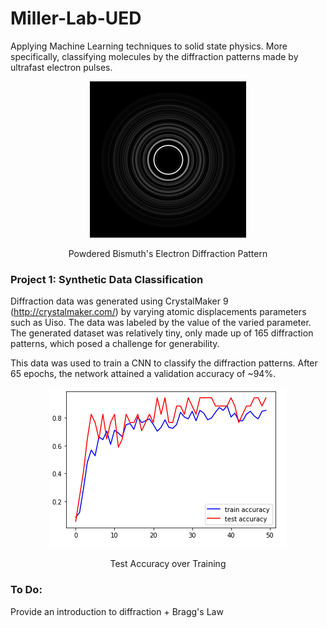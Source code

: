 # Miller-Lab-UED
Applying Machine Learning techniques to solid state physics. More specifically, classifying molecules by the diffraction patterns made by ultrafast electron pulses.

<p align="center">
  <img src="https://github.com/dhruv-sirohi/Miller-Lab-UED/blob/main/Project%201:%20Synthetic%20Data%20Classification/Bismuth_Diffraction_Pattern.png?raw=true"/>
</p>
 
<div align="center"> Powdered Bismuth's Electron Diffraction Pattern

<div align="left"> 
  
### Project 1: Synthetic Data Classification

  Diffraction data was generated using CrystalMaker 9 (http://crystalmaker.com/) by varying atomic displacements parameters such as Uiso. The data was labeled by the value of the varied parameter. The generated dataset was relatively tiny, only made up of 165 diffraction patterns, which posed a challenge for generability.
  
  This data was used to train a CNN to classify the diffraction patterns. After 65 epochs, the network attained a validation accuracy of ~94%.

  
<p align="center">
  <img src="https://github.com/dhruv-sirohi/Miller-Lab-UED/blob/main/Project%201:%20Synthetic%20Data%20Classification/Accuracy_Plot.png"/>
</p>
 
<div align="center"> Test Accuracy over Training

<div align="left"> 
  


  
### To Do:
  Provide an introduction to diffraction + Bragg's Law

